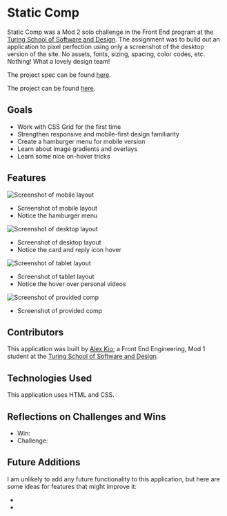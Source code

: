 # Static Comp

Static Comp was a Mod 2 solo challenge in the Front End program at the [Turing School of Software and Design](https://turing.io/). The assignment was to build out an application to pixel perfection using only a screenshot of the desktop version of the site. No assets, fonts, sizing, spacing, color codes, etc. Nothing! What a lovely design team!

The project spec can be found [here](https://frontend.turing.edu/projects/module-1/m1-static-comp).

The project can be found [here](https://alexmkio.github.io/static-comp/).

## Goals
* Work with CSS Grid for the first time
* Strengthen responsive and mobile-first design familiarity
* Create a hamburger menu for mobile version
* Learn about image gradients and overlays
* Learn some nice on-hover tricks

## Features

![Screenshot of mobile layout]()
* Screenshot of mobile layout
* Notice the hamburger menu

![Screenshot of desktop layout]()
* Screenshot of desktop layout
* Notice the card and reply icon hover

![Screenshot of tablet layout]()
* Screenshot of tablet layout
* Notice the hover over personal videos

![Screenshot of provided comp]()
* Screenshot of provided comp


## Contributors

This application was built by [Alex Kio](https://github.com/alexmkio/); a Front End Engineering, Mod 1 student at the [Turing School of Software and Design](https://turing.io/).

## Technologies Used

This application uses HTML and CSS.

## Reflections on Challenges and Wins
* Win: 
* Challenge: 

## Future Additions

I am unlikely to add any future functionality to this application, but here are some ideas for features that might improve it:

* 
* 